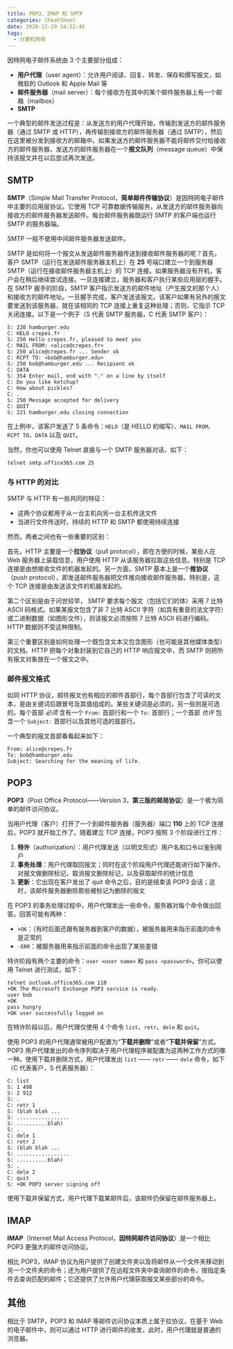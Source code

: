 ```yaml
---
title: POP3、IMAP 和 SMTP
categories: CheatSheet
date: 2020-12-29 14:52:46
tags:
  - 计算机网络
---
```


因特网电子邮件系统由 3 个主要部分组成：

- **用户代理**（user agent）：允许用户阅读、回复、转发、保存和撰写报文，如微软的 Outlook 和 Apple Mail 等
- **邮件服务器**（mail server）：每个接收方在其中的某个邮件服务器上有一个邮箱（mailbox）
- **SMTP**

一个典型的邮件发送过程是：从发送方的用户代理开始，传输到发送方的邮件服务器（通过 SMTP 或 HTTP），再传输到接收方的邮件服务器（通过 SMTP），然后在这里被分发到接收方的邮箱中。如果发送方的邮件服务器不能将邮件交付给接收方的邮件服务器，发送方的邮件服务器在一个**报文队列**（message queue）中保持该报文并在以后尝试再次发送。

<!-- more -->

## SMTP

**SMTP**（Simple Mail Transfer Protocol，**简单邮件传输协议**）是因特网电子邮件中主要的应用层协议。它使用 TCP 可靠数据传输服务，从发送方的邮件服务器向接收方的邮件服务器发送邮件。每台邮件服务器既运行 SMTP 的客户端也运行 SMTP 的服务器端。

SMTP 一般不使用中间邮件服务器发送邮件。

SMTP 是如何将一个报文从发送邮件服务器传送到接收邮件服务器的呢？首先，客户 SMTP（运行在发送邮件服务器主机上）在 **25** 号端口建立一个到服务器 SMTP（运行在接收邮件服务器主机上）的 TCP 连接。如果服务器没有开机，客户会在稍后继续尝试连接。一旦连接建立，服务器和客户执行某些应用层的握手。在 SMTP 握手的阶段，SMTP 客户指示发送方的邮件地址（产生报文的那个人）和接收方的邮件地址。一旦握手完成，客户发送该报文。该客户如果有另外的报文要发送到该服务器，就在该相同的 TCP 连接上重复这种处理；否则，它指示 TCP 关闭连接。以下是一个例子（S 代表 SMTP 服务器，C 代表 SMTP 客户）：

```text
S: 220 hamburger.edu
C: HELO crepes.fr
S: 250 Hello crepes.fr, pleased to meet you
C: MAIL FROM: <alice@crepes.fr>
S: 250 alice@crepes.fr ... Sender ok
C: RCPT TO: <bob@hamburger.edu>
S: 250 bob@hamburger.edu ... Recipient ok
C: DATA
S: 354 Enter mail, end with "." on a line by itself
C: Do you like ketchup?
C: How about pickles?
C: .
S: 250 Message accepted for delivery
C: QUIT
S: 221 hamburger.edu closing connection
```

在上例中，该客户发送了 5 条命令：`HELO`（是 HELLO 的缩写）、`MAIL FROM`、`RCPT TO`、`DATA` 以及 `QUIT`。

当然，你也可以使用 Telnet 直接与一个 SMTP 服务器对话，如下：

```sh
telnet smtp.office365.com 25
```

### 与 HTTP 的对比

SMTP 与 HTTP 有一些共同的特征：

- 这两个协议都用于从一台主机向另一台主机传送文件
- 当进行文件传送时，持续的 HTTP 和 SMTP 都使用持续连接

然而，两者之间也有一些重要的区别：

首先，HTTP 主要是一个**拉协议**（pull protocol），即在方便的时候，某些人在 Web 服务器上装载信息，用户使用 HTTP 从该服务器拉取这些信息。特别是 TCP 连接是由想接收文件的机器发起的。另一方面，SMTP 基本上是一个**推协议**（push protocol），即发送邮件服务器把文件推向接收邮件服务器。特别是，这个 TCP 连接是由发送该文件的机器发起的。

第二个区别是由于问世较早， SMTP 要求每个报文（包括它们的体）采用 7 比特 ASCII 码格式。如果某报文包含了非 7 比特 ASCII 字符（如具有重音的法文字符）或二进制数据（如图形文件），则该报文必须按照 7 比特 ASCII 码进行编码。HTTP 数据则不受这种限制。

第三个重要区别是如何处理一个既包含文本又包含图形（也可能是其他媒体类型）的文档。HTTP 把每个对象封装到它自己的 HTTP 响应报文中，而 SMTP 则把所有报文对象放在一个报文之中。

### 邮件报文格式

如同 HTTP 协议，邮件报文也有相应的邮件首部行，每个首部行包含了可读的文本，是由关键词后跟冒号及其值组成的。某些关键词是必须的，另一些则是可选的。每个首部 *必须* 含有一个 `From:` 首部行和一个 `To:` 首部行；一个首部 *也许* 包含一个 `Subject:` 首部行以及其他可选的首部行。

一个典型的报文首部看看起来如下：

```text
From: alice@crepes.fr
To: bob@hamburger.edu
Subject: Searching for the meaning of life.
```

## POP3

**POP3**（Post Office Protocol——Version 3，**第三版的邮局协议**）是一个极为简单的邮件访问协议。

当用户代理（客户）打开了一个到邮件服务器（服务器）端口 **110** 上的 TCP 连接后，POP3 就开始工作了。随着建立 TCP 连接，POP3 按照 3 个阶段进行工作：

1. **特许**（authorization）：用户代理发送（以明文形式）用户名和口令以鉴别用户
2. **事务处理**：用户代理取回报文；同时在这个阶段用户代理还能进行如下操作，对报文做删除标记，取消报文删除标记，以及获取邮件的统计信息
3. **更新**：它出现在客户发出了 quit 命令之后，目的是结束该 POP3 会话；这时，该邮件服务器删除那些被标记为删除的报文

在 POP3 的事务处理过程中，用户代理发出一些命令，服务器对每个命令做出回答。回答可能有两种：

- `+OK`：（有时后面还跟有服务器到客户的数据），被服务器用来指示前面的命令是正常的
- `-ERR`：被服务器用来指示前面的命令出现了某些差错

特许阶段有两个主要的命令：`user <user name>` 和 `pass <password>`。你可以使用 Telnet 进行测试，如下：

```text
telnet outlook.office365.com 110
+OK The Microsoft Exchange POP3 service is ready.
user bob
+OK
pass hungry
+OK user successfully logged on
```

在特许阶段以后，用户代理仅使用 4 个命令 `list`、`retr`、`dele` 和 `quit`。

使用 POP3 的用户代理通常被用户配置为“**下载并删除**”或者“**下载并保留**”方式。POP3 用户代理发出的命令序列取决于用户代理程序被配置为这两种工作方式的哪一种。使用下载并删除方式，用户代理发出 `list` —— `retr` —— `dele` 命令，如下（C 代表客户，S 代表服务器）：

```text
C: list
S: 1 498
S: 2 912
S: .
C: retr 1
S: (blah blah ...
S: .................
S: ..........blah)
S: .
C: dele 1
C: retr 2
S: (blah blah ...
S: .................
S: ..........blah)
S: .
C: dele 2
C: quit
S: +OK POP3 server signing off
```

使用下载并保留方式，用户代理下载某邮件后，该邮件仍保留在邮件服务器上。

## IMAP

**IMAP**（Internet Mail Access Protocol，**因特网邮件访问协议**）是一个相比 POP3 更强大的邮件访问协议。

相比 POP3，IMAP 协议为用户提供了创建文件夹以及将邮件从一个文件夹移动到另一个文件夹的命令；还为用户提供了在远程文件夹中查询邮件的命令，按指定条件去查询匹配的邮件；它还提供了允许用户代理获取报文某些部分的命令。

## 其他

相比于 SMTP，POP3 和 IMAP 等邮件访问协议本质上属于拉协议，在基于 Web 的电子邮件中，则可以通过 HTTP 进行邮件的收发，此时，用户代理就是普通的浏览器。
